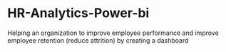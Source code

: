 # HR-Analytics-Power-bi
Helping an organization to improve employee performance and improve employee retention (reduce attrition) by creating a dashboard

